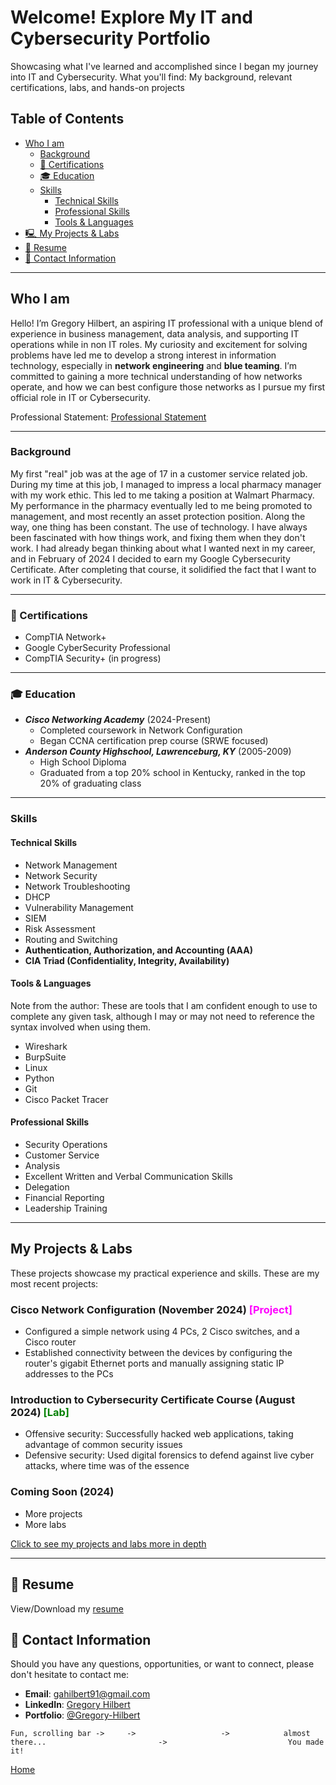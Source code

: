<a id="top"></a>

# Welcome! Explore My IT and Cybersecurity Portfolio

Showcasing what I've learned and accomplished since I began my journey into IT and Cybersecurity. What you'll find: My background, relevant certifications, labs, and hands-on projects 

## Table of Contents
 - [Who I am](#who-i-am)
   - [Background](#background)
   - [📜 Certifications](#-certifications)
   - [🎓 Education](#-education)
   - [Skills](#skills)
     - [Technical Skills](#technical-skills)
     - [Professional Skills](#professional-skills)
     - [Tools & Languages](#tools--languages)
- [🖳 My Projects & Labs](#my-projects--labs)
- [📁 Resume](#-resume)
- [📧 Contact Information](#-contact-information)

---

## Who I am
Hello! I’m Gregory Hilbert, an aspiring IT professional with a unique blend of experience in business management, data analysis, and supporting IT operations while in non IT roles. My curiosity and excitement for solving problems have led me to develop a strong interest in information technology, especially in **network engineering** and **blue teaming**. I’m committed to gaining a more technical understanding of how networks operate, and how we can best configure those networks as I pursue my first official role in IT or Cybersecurity.

Professional Statement: [Professional Statement](ProfessionalStatement.md)

---

### Background
My first "real" job was at the age of 17 in a customer service related job. During my time at this job, I managed to impress a local pharmacy manager with my work ethic. This led to me taking a position at Walmart Pharmacy. My performance in the pharmacy eventually led to me being promoted to management, and most recently an asset protection position. Along the way, one thing has been constant. The use of technology. I have always been fascinated with how things work, and fixing them when they don't work. I had already began thinking about what I wanted next in my career, and in February of 2024 I decided to earn my Google Cybersecurity Certificate. After completing that course, it solidified the fact that I want to work in IT & Cybersecurity. 

---

### 📜 Certifications

- CompTIA Network+
- Google CyberSecurity Professional
- CompTIA Security+ (in progress)
  
---

### 🎓 Education
   - ***Cisco Networking Academy*** (2024-Present)
      - Completed coursework in Network Configuration
      - Began CCNA certification prep course (SRWE focused)
   - ***Anderson County Highschool, Lawrenceburg, KY*** (2005-2009)
      - High School Diploma
      - Graduated from a top 20% school in Kentucky, ranked in the top 20% of graduating class

---

###  Skills

#### Technical Skills
   - Network Management
   - Network Security
   - Network Troubleshooting
   - DHCP
   - Vulnerability Management
   - SIEM
   - Risk Assessment
   - Routing and Switching
   - **Authentication, Authorization, and Accounting (AAA)**
   - **CIA Triad (Confidentiality, Integrity, Availability)**
   
#### Tools & Languages
Note from the author: These are tools that I am confident enough to use to complete any given task, although I may or may not need to reference the syntax involved when using them. 
   - Wireshark
   - BurpSuite
   - Linux
   - Python
   - Git
   - Cisco Packet Tracer
     
#### Professional Skills
   - Security Operations
   - Customer Service
   - Analysis
   - Excellent Written and Verbal Communication Skills 
   - Delegation
   - Financial Reporting
   - Leadership Training

---

## My Projects & Labs

These projects showcase my practical experience and skills. These are my most recent projects:

### Cisco Network Configuration (November 2024) <span style="color:magenta;">[Project]</span>
- Configured a simple network using 4 PCs, 2 Cisco switches, and a Cisco router
- Established connectivity between the devices by configuring the router's gigabit Ethernet ports and manually assigning static IP addresses to the PCs
  
### Introduction to Cybersecurity Certificate Course (August 2024) <span style="color:green;">[Lab]</span>
 - Offensive security: Successfully hacked web applications, taking advantage of common security issues
 - Defensive security: Used digital forensics to defend against live cyber attacks, where time was of the essence

### Coming Soon (2024)
- More projects
- More labs

[Click to see my projects and labs more in depth](Projects.md)

---

## 📁 Resume

View/Download my [resume](October2024Resume.pdf) 

## 📧 Contact Information

Should you have any questions, opportunities, or want to connect, please don't hesitate to contact me: 

- **Email**: [gahilbert91@gmail.com](mailto:gahilbert91@gmail.com)
- **LinkedIn**: [Gregory Hilbert](https://www.linkedin.com/in/gregory-hilbert/)
- **Portfolio**: [@Gregory-Hilbert](https://gregory-hilbert.github.io/)

```
Fun, scrolling bar ->     ->                   ->            almost there...                         ->                           You made it!
```

[Home](#top)
